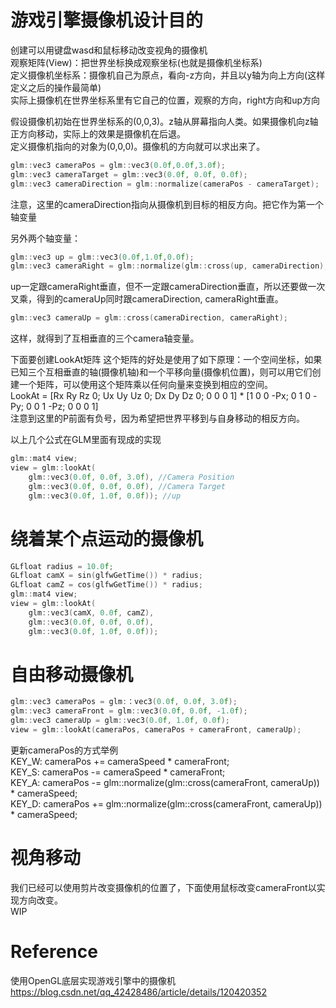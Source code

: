 # 游戏引擎摄像机设计目的
创建可以用键盘wasd和鼠标移动改变视角的摄像机  
观察矩阵(View)：把世界坐标换成观察坐标(也就是摄像机坐标系)  
定义摄像机坐标系：摄像机自己为原点，看向-z方向，并且以y轴为向上方向(这样定义之后的操作最简单)  
实际上摄像机在世界坐标系里有它自己的位置，观察的方向，right方向和up方向  

假设摄像机初始在世界坐标系的(0,0,3)。z轴从屏幕指向人类。如果摄像机向z轴正方向移动，实际上的效果是摄像机在后退。  
定义摄像机指向的对象为(0,0,0)。摄像机的方向就可以求出来了。  
```c++
glm::vec3 cameraPos = glm::vec3(0.0f,0.0f,3.0f);  
glm::vec3 cameraTarget = glm::vec3(0.0f, 0.0f, 0.0f);  
glm::vec3 cameraDirection = glm::normalize(cameraPos - cameraTarget);  
```
注意，这里的cameraDirection指向从摄像机到目标的相反方向。把它作为第一个轴变量  

另外两个轴变量：  
```c++
glm::vec3 up = glm::vec3(0.0f,1.0f,0.0f);
glm::vec3 cameraRight = glm::normalize(glm::cross(up, cameraDirection);
```
up一定跟cameraRight垂直，但不一定跟cameraDirection垂直，所以还要做一次叉乘，得到的cameraUp同时跟cameraDirection, cameraRight垂直。  
```c++
glm::vec3 cameraUp = glm::cross(cameraDirection, cameraRight);  
```
这样，就得到了互相垂直的三个camera轴变量。  

下面要创建LookAt矩阵
这个矩阵的好处是使用了如下原理：一个空间坐标，如果已知三个互相垂直的轴(摄像机轴)和一个平移向量(摄像机位置)，则可以用它们创建一个矩阵，可以使用这个矩阵乘以任何向量来变换到相应的空间。  
LookAt = [Rx Ry Rz 0; Ux Uy Uz 0; Dx Dy Dz 0; 0 0 0 1] * [1 0 0 -Px; 0 1 0 -Py; 0 0 1 -Pz; 0 0 0 1]  
注意到这里的P前面有负号，因为希望把世界平移到与自身移动的相反方向。  

以上几个公式在GLM里面有现成的实现  
```c++
glm::mat4 view;
view = glm::lookAt(
    glm::vec3(0.0f, 0.0f, 3.0f), //Camera Position 
    glm::vec3(0.0f, 0.0f, 0.0f), //Camera Target
    glm::vec3(0.0f, 1.0f, 0.0f)); //up
```

# 绕着某个点运动的摄像机
```c++
GLfloat radius = 10.0f;
GLfloat camX = sin(glfwGetTime()) * radius;
GLfloat camZ = cos(glfwGetTime()) * radius;
glm::mat4 view;
view = glm::lookAt(
    glm::vec3(camX, 0.0f, camZ),
    glm::vec3(0.0f, 0.0f, 0.0f), 
    glm::vec3(0.0f, 1.0f, 0.0f)); 
```

# 自由移动摄像机
```c++
glm::vec3 cameraPos = glm:：vec3(0.0f, 0.0f, 3.0f);
glm::vec3 cameraFront = glm::vec3(0.0f, 0.0f, -1.0f);
glm::vec3 cameraUp = glm::vec3(0.0f, 1.0f, 0.0f);
view = glm::lookAt(cameraPos, cameraPos + cameraFront, cameraUp);
```
更新cameraPos的方式举例  
KEY_W: cameraPos += cameraSpeed * cameraFront;  
KEY_S:  cameraPos -= cameraSpeed * cameraFront;  
KEY_A: cameraPos -= glm::normalize(glm::cross(cameraFront, cameraUp)) * cameraSpeed;  
KEY_D: cameraPos += glm::normalize(glm::cross(cameraFront, cameraUp)) * cameraSpeed;  

# 视角移动
我们已经可以使用剪片改变摄像机的位置了，下面使用鼠标改变cameraFront以实现方向改变。  
WIP  

# Reference
使用OpenGL底层实现游戏引擎中的摄像机  
https://blog.csdn.net/qq_42428486/article/details/120420352  
